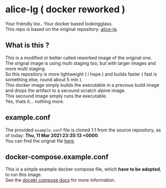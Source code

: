 # alice-lg ( docker reworked ) #
Your friendly loo.. Your docker based lookingglass.  
This repo is based on the original repository: [alice-lg](https://github.com/alice-lg/alice-lg.git). 

## What is this ? ##
This is a modified or better called reworked image of the original one.  
The orignal image is using multi staging too, but with larger images and more multi staging.  
So this repository is more lightweight ( i hope ) and builds faster ( fast is something else, round about 5 min ).  
This docker image simply builds the executable in a previous build image and drops the artifact to a secound scratch alpine image.  
This secound image simply runs the executable.  
Yes, thats it... nothing more.  

## example.conf ##
The provided `example.conf` file is cloned 1:1 from the source repository, as of today: **Thu, 11 Mar 2021 23:35:13 +0000**.  
You can find the orignal file [here](https://github.com/alice-lg/alice-lg/blob/master/etc/alice-lg/alice.example.conf).  

## docker-compose.example.conf ##
This is a simple example docker-compose file, which **have to be adopted**, to run this image.  
See the [docekr compose docs](https://docs.docker.com/compose/) for more information.  
